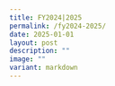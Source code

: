 ```yaml
---
title: FY2024|2025
permalink: /fy2024-2025/
date: 2025-01-01
layout: post
description: ""
image: ""
variant: markdown
---
```

